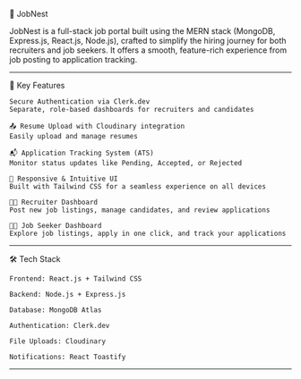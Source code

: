 💼 JobNest 

JobNest is a full-stack job portal built using the MERN stack (MongoDB, Express.js, React.js, Node.js), crafted to simplify the hiring journey for both recruiters and job seekers. It offers a smooth, feature-rich experience from job posting to application tracking.

---

🔑 Key Features

    Secure Authentication via Clerk.dev
    Separate, role-based dashboards for recruiters and candidates

    📤 Resume Upload with Cloudinary integration
    Easily upload and manage resumes

    📬 Application Tracking System (ATS)
    Monitor status updates like Pending, Accepted, or Rejected

    🎨 Responsive & Intuitive UI
    Built with Tailwind CSS for a seamless experience on all devices

    🧑‍💼 Recruiter Dashboard
    Post new job listings, manage candidates, and review applications

    👩‍🎓 Job Seeker Dashboard
    Explore job listings, apply in one click, and track your applications

---

🛠 Tech Stack

    Frontend: React.js + Tailwind CSS

    Backend: Node.js + Express.js

    Database: MongoDB Atlas

    Authentication: Clerk.dev

    File Uploads: Cloudinary

    Notifications: React Toastify

---
